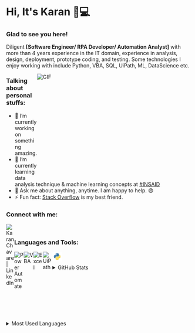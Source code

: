 # Hi, It's Karan 👋💻

### Glad to see you here!
Diligent <b>[Software Engineer/ RPA Developer/ Automation Analyst]</b> with more than 4 years experience in the IT domain, experience in analysis, design, deployment, prototype coding, and testing. Some technologies I enjoy working with include Python, VBA, SQL, UiPath, ML, DataScience etc.

<img align="right" alt="GIF" src="https://www.mygo.ge/uploads/blog/1584023795.jpg" width="420" height="290" />

### Talking about personal stuffs:

- 🔭 I’m currently working on something amazing.
- 🌱 I’m currently learning data analysis technique & machine learning concepts at [#INSAID]
- 💬 Ask me about anything, anytime. I am happy to help. 😄
- ⚡ Fun fact: [Stack Overflow] is my best friend.

### Connect with me:
[<img align="left" alt="Karan Chavare | LinkedIn" width="22px" src="https://yt3.ggpht.com/-CepHHHB3l1Y/AAAAAAAAAAI/AAAAAAAAAAA/Z8MftqWbEqA/s900-c-k-no-mo-rj-c0xffffff/photo.jpg" />][linkedin]

<br />

### Languages and Tools:

<img align="left" alt="Power Automate" width="26px" src="https://external-content.duckduckgo.com/iu/?u=https%3A%2F%2Ftse1.mm.bing.net%2Fth%3Fid%3DOIP.UuUoWcur7wFZ_RvUtRiKHAHaHa%26pid%3DApi&f=1&ipt=8cb5cc0daaee7d30a72dd90ff5153e9e3ebca1695b3916f67cb66cd5659b43ca&ipo=images"/>
<img align="left" alt="VBA" width="26px" src="https://e7.pngegg.com/pngimages/457/797/png-clipart-visual-basic-for-applications-microsoft-excel-macro-microsoft-angle-logo-thumbnail.png" />
<img align="left" alt="Excel" width="26px" src="https://www.clipartmax.com/png/middle/112-1127265_microsoft-office-excel-2013-365-logo-excel-2017-logo-png.png" />
<img align="left" alt="UiPath" width="26px" src="https://res.cloudinary.com/startup-grind/image/upload/c_fill,dpr_2,f_auto,g_center,h_200,q_auto:good,w_200/v1/gcs/platform-data-uipath/contentbuilder/Ui%201080%20x%201080_N4wzQly.png" />
<img align="left" alt="python" width="26px" src="https://raw.githubusercontent.com/github/explore/80688e429a7d4ef2fca1e82350fe8e3517d3494d/topics/python/python.png" />

<br />
<br />


<details>
  <summary>GitHub Stats</summary>

  <img align="left" alt="Karan's GitHub Stats" src="https://github-readme-stats.vercel.app/api?username=CH-KARAN&show_icons=true&hide_border=true" />

</details>

<br />
<br />
<br />
<br />
<br />
<br />
<br />
<br />

<details>
  <summary>Most Used Languages</summary>
  <img align="left" alt="Karan's GitHub Top Languages" src="https://github-readme-stats.vercel.app/api/top-langs/?username=CH-KARAN" />
</details>


[linkedin]: https://www.linkedin.com/in/karanchavare
[Stack Overflow]: https://stackoverflow.com/
[#Techsavvy]: https://twitter.com/hashtag/techsavvy?src=hashtag_click
[#INSAID]: https://www.linkedin.com/feed/hashtag/insaid/
